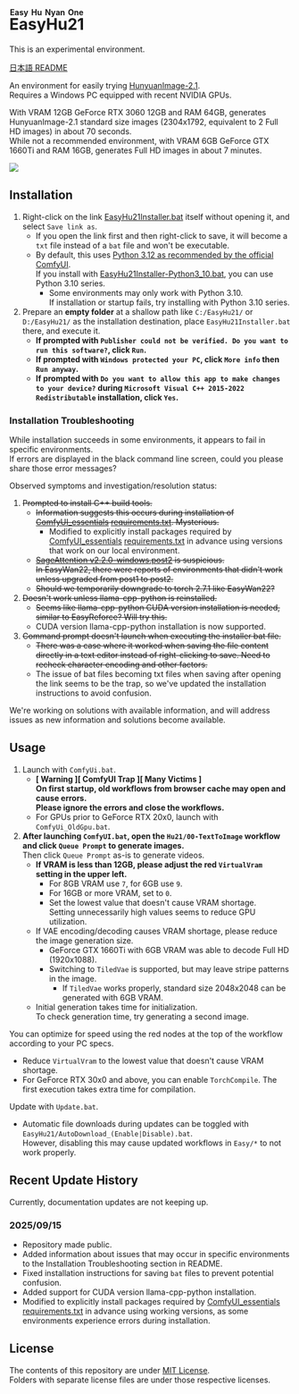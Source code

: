 ﻿<!-- Ruby for English is Easy Hu Nyan One -->
# <ruby>EasyHu21<rt>Easy Hu Nyan One</rt></ruby>

This is an experimental environment.

[日本語 README](README.md)

An environment for easily trying [HunyuanImage-2.1](https://github.com/Tencent-Hunyuan/HunyuanImage-2.1).  
Requires a Windows PC equipped with recent NVIDIA GPUs.

With VRAM 12GB GeForce RTX 3060 12GB and RAM 64GB, generates HunyuanImage-2.1 standard size images (2304x1792, equivalent to 2 Full HD images) in about 70 seconds.  
While not a recommended environment, with VRAM 6GB GeForce GTX 1660Ti and RAM 16GB, generates Full HD images in about 7 minutes.

![](https://raw.githubusercontent.com/wiki/Zuntan03/EasyHu21/log/2509/GeforceGtx1660Ti.webp)

## Installation

1. Right-click on the link [EasyHu21Installer.bat](https://github.com/Zuntan03/EasyHu21/raw/main/EasyHu21/EasyHu21Installer.bat?ver=0) itself without opening it, and select `Save link as`.
	- If you open the link first and then right-click to save, it will become a `txt` file instead of a `bat` file and won't be executable.
	- By default, this uses [Python 3.12 as recommended by the official ComfyUI](https://github.com/comfyanonymous/ComfyUI#manual-install-windows-linux).  
	If you install with [EasyHu21Installer-Python3_10.bat](https://github.com/Zuntan03/EasyHu21/raw/main/EasyHu21/EasyHu21Installer-Python3_10.bat?ver=0), you can use Python 3.10 series.
		- Some environments may only work with Python 3.10.  
		If installation or startup fails, try installing with Python 3.10 series.
2. Prepare an **empty folder** at a shallow path like `C:/EasyHu21/` or `D:/EasyHu21/` as the installation destination, place `EasyHu21Installer.bat` there, and execute it.
	- **If prompted with `Publisher could not be verified. Do you want to run this software?`, click `Run`.**
	- **If prompted with `Windows protected your PC`, click `More info` then `Run anyway`.**
	- **If prompted with `Do you want to allow this app to make changes to your device?` during `Microsoft Visual C++ 2015-2022 Redistributable` installation, click `Yes`.**
	<!-- - **A [Civitai](https://civitai.com/) API key is required to download necessary files, so please enter it following the on-screen instructions and [online tutorials](https://www.google.com/search?q=civitai+api+key).** -->

### Installation Troubleshooting

While installation succeeds in some environments, it appears to fail in specific environments.  
If errors are displayed in the black command line screen, could you please share those error messages?

Observed symptoms and investigation/resolution status:

1. ~~Prompted to install C++ build tools.~~
	- ~~Information suggests this occurs during installation of [ComfyUI_essentials](https://github.com/cubiq/ComfyUI_essentials) [requirements.txt](https://github.com/cubiq/ComfyUI_essentials/blob/main/requirements.txt). Mysterious.~~
		- Modified to explicitly install packages required by [ComfyUI_essentials](https://github.com/cubiq/ComfyUI_essentials) [requirements.txt](https://github.com/cubiq/ComfyUI_essentials/blob/main/requirements.txt) in advance using versions that work on our local environment.
	- ~~[SageAttention v2.2.0-windows.post2](https://github.com/woct0rdho/SageAttention/releases/tag/v2.2.0-windows.post2) is suspicious.~~  
	~~In EasyWan22, there were reports of environments that didn't work unless upgraded from post1 to post2.~~  
	- ~~Should we temporarily downgrade to torch 2.7.1 like EasyWan22?~~
2. ~~Doesn't work unless llama-cpp-python is reinstalled.~~
	- ~~Seems like llama-cpp-python CUDA version installation is needed, similar to EasyReforce? Will try this.~~
	- CUDA version llama-cpp-python installation is now supported.
3. ~~Command prompt doesn't launch when executing the installer bat file.~~
	- ~~There was a case where it worked when saving the file content directly in a text editor instead of right-clicking to save. Need to recheck character encoding and other factors.~~
	- The issue of bat files becoming txt files when saving after opening the link seems to be the trap, so we've updated the installation instructions to avoid confusion.

We're working on solutions with available information, and will address issues as new information and solutions become available.

## Usage

1. Launch with `ComfyUi.bat`.
	- **[ Warning ][ ComfyUI Trap ][ Many Victims ]  
	On first startup, old workflows from browser cache may open and cause errors.  
	Please ignore the errors and close the workflows.**
	- For GPUs prior to GeForce RTX 20x0, launch with `ComfyUi_OldGpu.bat`.
2. **After launching `ComfyUI.bat`, open the `Hu21/00-TextToImage` workflow and click `Queue Prompt` to generate images.**  
Then click `Queue Prompt` as-is to generate videos.
	- **If VRAM is less than 12GB, please adjust the red `VirtualVram` setting in the upper left.**
		- For 8GB VRAM use `7`, for 6GB use `9`.
		- For 16GB or more VRAM, set to `0`.
		- Set the lowest value that doesn't cause VRAM shortage.  
		Setting unnecessarily high values seems to reduce GPU utilization.
	- If VAE encoding/decoding causes VRAM shortage, please reduce the image generation size.  
		- GeForce GTX 1660Ti with 6GB VRAM was able to decode Full HD (1920x1088).
		- Switching to `TiledVae` is supported, but may leave stripe patterns in the image.
			- If `TiledVae` works properly, standard size 2048x2048 can be generated with 6GB VRAM.
	- Initial generation takes time for initialization.  
	To check generation time, try generating a second image.

You can optimize for speed using the red nodes at the top of the workflow according to your PC specs.
- Reduce `VirtualVram` to the lowest value that doesn't cause VRAM shortage.
- For GeForce RTX 30x0 and above, you can enable `TorchCompile`. The first execution takes extra time for compilation.

Update with `Update.bat`.
- Automatic file downloads during updates can be toggled with `EasyHu21/AutoDownload_(Enable|Disable).bat`.  
	However, disabling this may cause updated workflows in `Easy/*` to not work properly.

## Recent Update History

<!-- [Update History](https://github.com/Zuntan03/EasyHu21/wiki/ChangeLog) -->

<!--
README.md を英訳して README_en.md を更新します。更新履歴をよく更新します。EasyHu21/wiki/ へのリンクは変更禁止。「ドキュメント」内は変更禁止。
-->

Currently, documentation updates are not keeping up.

### 2025/09/15

- Repository made public.
- Added information about issues that may occur in specific environments to the Installation Troubleshooting section in README.
- Fixed installation instructions for saving `bat` files to prevent potential confusion.
- Added support for CUDA version llama-cpp-python installation.
- Modified to explicitly install packages required by [ComfyUI_essentials](https://github.com/cubiq/ComfyUI_essentials) [requirements.txt](https://github.com/cubiq/ComfyUI_essentials/blob/main/requirements.txt) in advance using working versions, as some environments experience errors during installation.

## License

The contents of this repository are under [MIT License](./LICENSE.txt).  
Folders with separate license files are under those respective licenses.